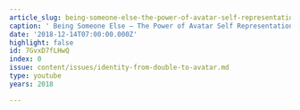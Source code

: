 ```yaml
---
article_slug: being-someone-else-the-power-of-avatar-self-representation
caption: ' Being Someone Else – The Power of Avatar Self Representation'
date: '2018-12-14T07:00:00.000Z'
highlight: false
id: 7GvxD7fLHwQ
index: 0
issue: content/issues/identity-from-double-to-avatar.md
type: youtube
years: 2018

---
```

